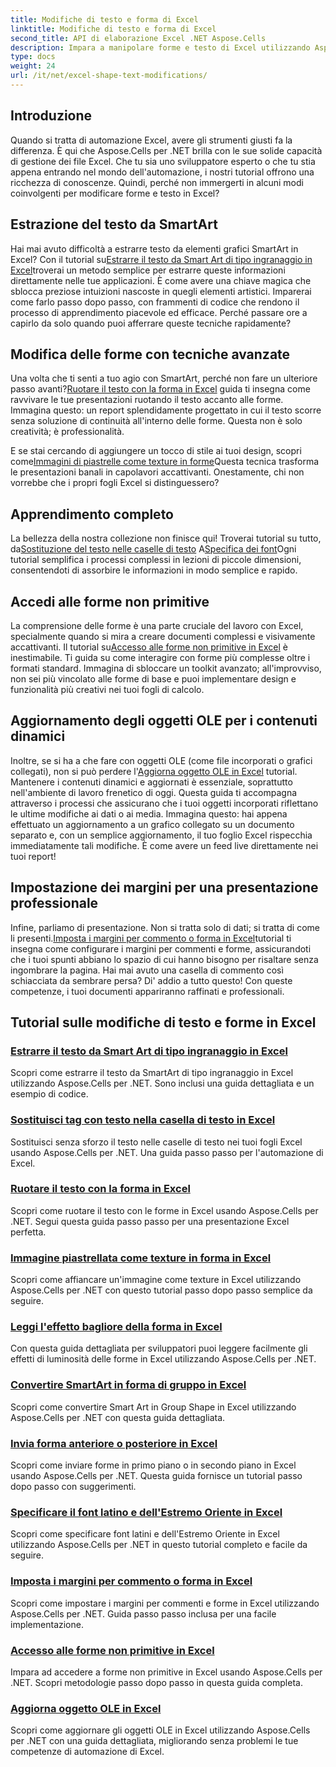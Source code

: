 ```yaml
---
title: Modifiche di testo e forma di Excel
linktitle: Modifiche di testo e forma di Excel
second_title: API di elaborazione Excel .NET Aspose.Cells
description: Impara a manipolare forme e testo di Excel utilizzando Aspose.Cells per .NET con tutorial facili da seguire ed esempi di codice pratici.
type: docs
weight: 24
url: /it/net/excel-shape-text-modifications/
---
```

## Introduzione

Quando si tratta di automazione Excel, avere gli strumenti giusti fa la differenza. È qui che Aspose.Cells per .NET brilla con le sue solide capacità di gestione dei file Excel. Che tu sia uno sviluppatore esperto o che tu stia appena entrando nel mondo dell'automazione, i nostri tutorial offrono una ricchezza di conoscenze. Quindi, perché non immergerti in alcuni modi coinvolgenti per modificare forme e testo in Excel? 

## Estrazione del testo da SmartArt

 Hai mai avuto difficoltà a estrarre testo da elementi grafici SmartArt in Excel? Con il tutorial su[Estrarre il testo da Smart Art di tipo ingranaggio in Excel](./extract-text-gear-smart-art-excel/)troverai un metodo semplice per estrarre queste informazioni direttamente nelle tue applicazioni. È come avere una chiave magica che sblocca preziose intuizioni nascoste in quegli elementi artistici. Imparerai come farlo passo dopo passo, con frammenti di codice che rendono il processo di apprendimento piacevole ed efficace. Perché passare ore a capirlo da solo quando puoi afferrare queste tecniche rapidamente? 

## Modifica delle forme con tecniche avanzate

 Una volta che ti senti a tuo agio con SmartArt, perché non fare un ulteriore passo avanti?[Ruotare il testo con la forma in Excel](./rotate-text-shape-excel/) guida ti insegna come ravvivare le tue presentazioni ruotando il testo accanto alle forme. Immagina questo: un report splendidamente progettato in cui il testo scorre senza soluzione di continuità all'interno delle forme. Questa non è solo creatività; è professionalità.

 E se stai cercando di aggiungere un tocco di stile ai tuoi design, scopri come[Immagini di piastrelle come texture in forme](./tile-picture-texture-shape-excel/)Questa tecnica trasforma le presentazioni banali in capolavori accattivanti. Onestamente, chi non vorrebbe che i propri fogli Excel si distinguessero?

## Apprendimento completo

 La bellezza della nostra collezione non finisce qui! Troverai tutorial su tutto, da[Sostituzione del testo nelle caselle di testo](./replace-tag-text-textbox-excel/) A[Specifica dei font](./specify-far-east-latin-font-excel/)Ogni tutorial semplifica i processi complessi in lezioni di piccole dimensioni, consentendoti di assorbire le informazioni in modo semplice e rapido.

## Accedi alle forme non primitive

 La comprensione delle forme è una parte cruciale del lavoro con Excel, specialmente quando si mira a creare documenti complessi e visivamente accattivanti. Il tutorial su[Accesso alle forme non primitive in Excel](./access-non-primitive-shape-excel/) è inestimabile. Ti guida su come interagire con forme più complesse oltre i formati standard. Immagina di sbloccare un toolkit avanzato; all'improvviso, non sei più vincolato alle forme di base e puoi implementare design e funzionalità più creativi nei tuoi fogli di calcolo.

## Aggiornamento degli oggetti OLE per i contenuti dinamici

 Inoltre, se si ha a che fare con oggetti OLE (come file incorporati o grafici collegati), non si può perdere l'[Aggiorna oggetto OLE in Excel](./refresh-ole-object-excel/) tutorial. Mantenere i contenuti dinamici e aggiornati è essenziale, soprattutto nell'ambiente di lavoro frenetico di oggi. Questa guida ti accompagna attraverso i processi che assicurano che i tuoi oggetti incorporati riflettano le ultime modifiche ai dati o ai media. Immagina questo: hai appena effettuato un aggiornamento a un grafico collegato su un documento separato e, con un semplice aggiornamento, il tuo foglio Excel rispecchia immediatamente tali modifiche. È come avere un feed live direttamente nei tuoi report!

## Impostazione dei margini per una presentazione professionale

 Infine, parliamo di presentazione. Non si tratta solo di dati; si tratta di come li presenti.[Imposta i margini per commento o forma in Excel](./set-margins-comment-shape-excel/)tutorial ti insegna come configurare i margini per commenti e forme, assicurandoti che i tuoi spunti abbiano lo spazio di cui hanno bisogno per risaltare senza ingombrare la pagina. Hai mai avuto una casella di commento così schiacciata da sembrare persa? Di' addio a tutto questo! Con queste competenze, i tuoi documenti appariranno raffinati e professionali.

## Tutorial sulle modifiche di testo e forme in Excel
### [Estrarre il testo da Smart Art di tipo ingranaggio in Excel](./extract-text-gear-smart-art-excel/)
Scopri come estrarre il testo da SmartArt di tipo ingranaggio in Excel utilizzando Aspose.Cells per .NET. Sono inclusi una guida dettagliata e un esempio di codice.
### [Sostituisci tag con testo nella casella di testo in Excel](./replace-tag-text-textbox-excel/)
Sostituisci senza sforzo il testo nelle caselle di testo nei tuoi fogli Excel usando Aspose.Cells per .NET. Una guida passo passo per l'automazione di Excel.
### [Ruotare il testo con la forma in Excel](./rotate-text-shape-excel/)
Scopri come ruotare il testo con le forme in Excel usando Aspose.Cells per .NET. Segui questa guida passo passo per una presentazione Excel perfetta.
### [Immagine piastrellata come texture in forma in Excel](./tile-picture-texture-shape-excel/)
Scopri come affiancare un'immagine come texture in Excel utilizzando Aspose.Cells per .NET con questo tutorial passo dopo passo semplice da seguire.
### [Leggi l'effetto bagliore della forma in Excel](./read-glow-effect-shape-excel/)
Con questa guida dettagliata per sviluppatori puoi leggere facilmente gli effetti di luminosità delle forme in Excel utilizzando Aspose.Cells per .NET.
### [Convertire SmartArt in forma di gruppo in Excel](./convert-smart-art-group-shape-excel/)
Scopri come convertire Smart Art in Group Shape in Excel utilizzando Aspose.Cells per .NET con questa guida dettagliata.
### [Invia forma anteriore o posteriore in Excel](./send-shape-front-back-excel/)
Scopri come inviare forme in primo piano o in secondo piano in Excel usando Aspose.Cells per .NET. Questa guida fornisce un tutorial passo dopo passo con suggerimenti.
### [Specificare il font latino e dell'Estremo Oriente in Excel](./specify-far-east-latin-font-excel/)
Scopri come specificare font latini e dell'Estremo Oriente in Excel utilizzando Aspose.Cells per .NET in questo tutorial completo e facile da seguire.
### [Imposta i margini per commento o forma in Excel](./set-margins-comment-shape-excel/)
Scopri come impostare i margini per commenti e forme in Excel utilizzando Aspose.Cells per .NET. Guida passo passo inclusa per una facile implementazione.
### [Accesso alle forme non primitive in Excel](./access-non-primitive-shape-excel/)
Impara ad accedere a forme non primitive in Excel usando Aspose.Cells per .NET. Scopri metodologie passo dopo passo in questa guida completa.
### [Aggiorna oggetto OLE in Excel](./refresh-ole-object-excel/)
Scopri come aggiornare gli oggetti OLE in Excel utilizzando Aspose.Cells per .NET con una guida dettagliata, migliorando senza problemi le tue competenze di automazione di Excel.